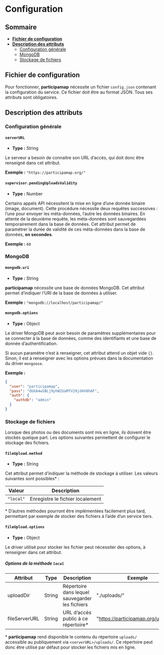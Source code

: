 # Configuration

## Sommaire

* [**Fichier de configuration**](#fichier-de-configuration)
* [**Description des attributs**](#description-des-attributs)
    * [Configuration générale](#configuration-générale)
    * [MongoDB](#mongodb)
    * [Stockage de fichiers](#stockage-de-fichiers)

## Fichier de configuration

Pour fonctionner, **participamap** nécessite un fichier `config.json` contenant la configuration du service. Ce fichier doit être au format JSON. Tous ses attributs sont obligatoires.

## Description des attributs

### Configuration générale

#### `serverURL`

* **Type :** String

Le serveur a besoin de connaitre son URL d’accès, qui doit donc être renseigné dans cet attribut.

**Exemple :** `"https://participamap.org/"`

#### `supervisor.pendingUploadsValidity`

* **Type :** Number

Certains appels API nécessitent la mise en ligne d’une donnée binaire (image, document). Cette procédure nécessite deux requêtes successives : l’une pour envoyer les méta-données, l’autre les données binaires. En attente de la deuxième requête, les méta-données sont sauvegardées temporairement dans la base de données. Cet attribut permet de paramétrer la durée de validité de ces méta-données dans la base de données, **en secondes**.

**Exemple :** `60`

### MongoDB

#### `mongodb.uri`

* **Type :** String

**participamap** nécessite une base de données MongoDB. Cet attribut permet d’indiquer l’URI de la base de données à utiliser.

**Exemple :** `"mongodb://localhost/participamap/"`

#### `mongodb.options`

* **Type :** Object

Le driver MongoDB peut avoir besoin de paramètres supplémentaires pour se connecter à la base de données, comme des identifiants et une base de donnée d’authentification.

Si aucun paramètre n’est à renseigner, cet attribut attend un objet vide `{}`. Sinon, il est à renseigner avec les options prévues dans la documentation du driver `mongoose`.

**Exemple :**
    
```json
{
  "user": "participamap",
  "pass": "dUXA4wSBLj9yhW2UaMTV29jd4V0hAF",
  "auth": {
    "authdb": "admin"
  }
}
```

### Stockage de fichiers

Lorsque des photos ou des documents sont mis en ligne, ils doivent être stockés quelque part. Les options suivantes permettent de configurer le stockage des fichiers.

#### `fileUpload.method`

* **Type :** String

Cet attribut permet d’indiquer la méthode de stockage à utiliser. Les valeurs suivantes sont possibles\* :

Valeur | Description
-------|------------
`"local"` | Enregistre le fichier localement

\* D’autres méthodes pourront être implémentées facilement plus tard, permettant par exemple de stocker des fichiers à l’aide d’un service tiers.

#### `fileUpload.options`

* **Type :** Object

Le driver utilisé pour stocker les fichier peut nécessiter des options, à renseigner dans cet attribut.

##### Options de la méthode `local`

Attribut | Type | Description | Exemple
---------|------|-------------|--------
uploadDir | String | Répertoire dans lequel sauvegarder les fichiers | "./uploads/"
fileServerURL | String | URL d’accès public à ce répertoire\* | "https://participamap.org/uploads/"

\* **participamap** rend disponible le contenu du répertoire `uploads/` accessible au publiquement via `<serverURL>/uploads/`. Ce répertoire peut donc être utilisé par défaut pour stocker les fichiers mis en ligne.
